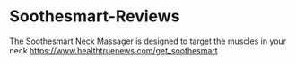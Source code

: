 # Soothesmart-Reviews
The Soothesmart Neck Massager is designed to target the muscles in your neck https://www.healthtruenews.com/get_soothesmart
